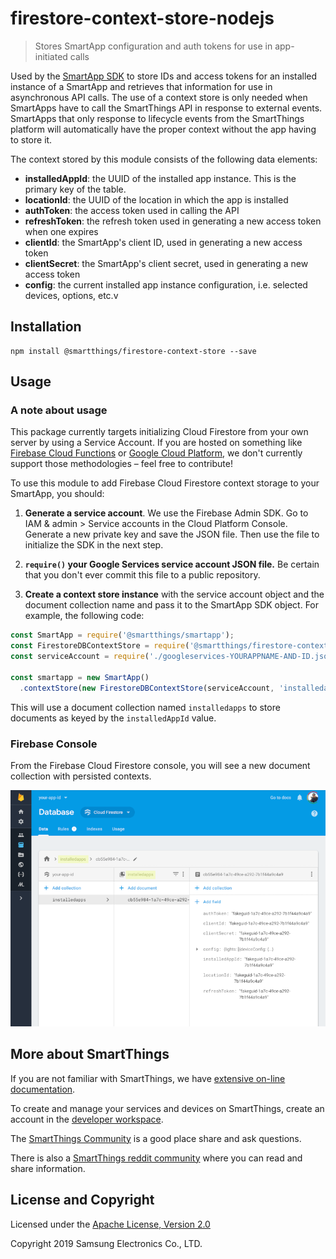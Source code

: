 # firestore-context-store-nodejs

> Stores SmartApp configuration and auth tokens for use in app-initiated calls

Used by the [SmartApp SDK](https://github.com/SmartThingsCommunity/smartapp-sdk-nodejs) to store IDs and access tokens for an installed instance of a SmartApp
and retrieves that information for use in asynchronous API calls. The use of a context store
is only needed when SmartApps have to call the SmartThings API in response to external
events. SmartApps that only response to lifecycle events from the SmartThings platform
will automatically have the proper context without the app having to store it.

The context stored by this module consists of the following data elements:

- **installedAppId**: the UUID of the installed app instance. This is the primary key of the table.
- **locationId**: the UUID of the location in which the app is installed
- **authToken**: the access token used in calling the API
- **refreshToken**: the refresh token used in generating a new access token when one expires
- **clientId**: the SmartApp's client ID, used in generating a new access token
- **clientSecret**: the SmartApp's client secret, used in generating a new access token
- **config**: the current installed app instance configuration, i.e. selected devices, options, etc.v

## Installation

```shell
npm install @smartthings/firestore-context-store --save
```

## Usage

### A note about usage

This package currently targets initializing Cloud Firestore from your own server by using a Service Account. If you are hosted on something like [Firebase Cloud Functions](https://firebase.google.com/docs/functions/) or [Google Cloud Platform](https://cloud.google.com/), we don't currently support those methodologies – feel free to contribute!

To use this module to add Firebase Cloud Firestore context storage to your SmartApp, you should:

1. **Generate a service account**. We use the Firebase Admin SDK. Go to IAM & admin > Service accounts in the Cloud Platform Console. Generate a new private key and save the JSON file. Then use the file to initialize the SDK in the next step.

1. **`require()` your Google Services service account JSON file.** Be certain that you don't ever commit this file to a public repository.

1. **Create a context store instance** with the service account object and the document collection name and pass it to the SmartApp SDK object. For example, the following code:

```javascript
const SmartApp = require('@smartthings/smartapp');
const FirestoreDBContextStore = require('@smartthings/firestore-context-store');
const serviceAccount = require('./googleservices-YOURAPPNAME-AND-ID.json')

const smartapp = new SmartApp()
  .contextStore(new FirestoreDBContextStore(serviceAccount, 'installedapps'))
```

This will use a document collection named `installedapps` to store documents as keyed by the `installedAppId` value.

### Firebase Console

From the Firebase Cloud Firestore console, you will see a new document collection with persisted contexts.

![img](docs/example_console.png)

## More about SmartThings

If you are not familiar with SmartThings, we have
[extensive on-line documentation](https://smartthings.developer.samsung.com/develop/index.html).

To create and manage your services and devices on SmartThings, create an account in the
[developer workspace](https://devworkspace.developer.samsung.com/).

The [SmartThings Community](https://community.smartthings.com/c/developers/) is a good place share and
ask questions.

There is also a [SmartThings reddit community](https://www.reddit.com/r/SmartThings/) where you
can read and share information.

## License and Copyright

Licensed under the [Apache License, Version 2.0](https://www.apache.org/licenses/LICENSE-2.0)

Copyright 2019 Samsung Electronics Co., LTD.
